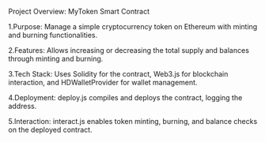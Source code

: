 Project Overview: MyToken Smart Contract

1.Purpose: Manage a simple cryptocurrency token on Ethereum with minting and burning functionalities.

2.Features: Allows increasing or decreasing the total supply and balances through minting and burning.

3.Tech Stack: Uses Solidity for the contract, Web3.js for blockchain interaction, and HDWalletProvider for wallet management.

4.Deployment: deploy.js compiles and deploys the contract, logging the address.

5.Interaction: interact.js enables token minting, burning, and balance checks on the deployed contract.
